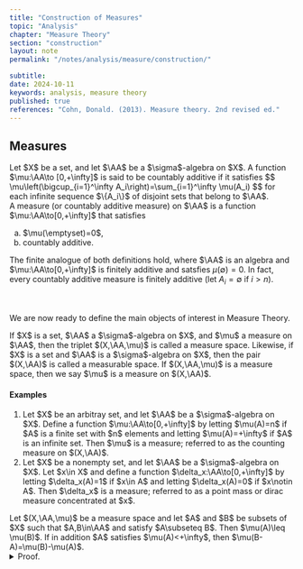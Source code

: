 ```yaml
---
title: "Construction of Measures"
topic: "Analysis"
chapter: "Measure Theory"
section: "construction"
layout: note
permalink: "/notes/analysis/measure/construction/"

subtitle: 
date: 2024-10-11
keywords: analysis, measure theory
published: true
references: "Cohn, Donald. (2013). Measure theory. 2nd revised ed."
---
```


## Measures

<div class='definition' name='Countably additive'>
Let $X$ be a set, and let $\AA$ be a $\sigma$-algebra on $X$. A function $\mu:\AA\to [0,+\infty]$ is said to be countably additive if it satisfies
$$
    \mu\left(\bigcup_{i=1}^\infty A_i\right)=\sum_{i=1}^\infty \mu(A_i)
$$
for each infinite sequence $\{A_i\}$ of disjoint sets that belong to $\AA$. 
</div>

<div class='definition' name='Measure'>
A measure (or countably additive measure) on $\AA$ is a function $\mu:\AA\to[0,+\infty]$ that satisfies
<ol type="a">
    <li>$\mu(\emptyset)=0$,</li>
    <li>countably additive.</li>
</ol>
</div>

The finite analogue of both definitions hold, where $\AA$ is an algebra and $\mu:\AA\to[0,+\infty]$ is finitely additive and satsfies $\mu(\emptyset)=0$. In fact, every countably additive measure is finitely additive (let $A_i=\emptyset$ if $i>n$). 

<br><br>
We are now ready to define the main objects of interest in Measure Theory. 

<div class='definition' name='Measure space'>
If $X$ is a set, $\AA$ a $\sigma$-algebra on $X$, and $\mu$ a measure on $\AA$, then the triplet $(X,\AA,\mu)$ is called a measure space. Likewise, if $X$ is a set and $\AA$ is a $\sigma$-algebra on $X$, then the pair $(X,\AA)$ is called a measurable space. If $(X,\AA,\mu)$ is a measure space, then we say $\mu$ is a measure on $(X,\AA)$. 
</div>

#### Examples

<ol>
    <li>Let $X$ be an arbitray set, and let $\AA$ be a $\sigma$-algebra on $X$. Define a function $\mu:\AA\to[0,+\infty]$ by letting $\mu(A)=n$ if $A$ is a finite set with $n$ elements and letting $\mu(A)=+\infty$ if $A$ is an infinite set. Then $\mu$ is a measure; referred to as the counting measure on $(X,\AA)$.</li>
    <li>Let $X$ be a nonempty set, and let $\AA$ be a $\sigma$-algebra on $X$. Let $x\in X$ and define a function $\delta_x:\AA\to[0,+\infty]$ by letting $\delta_x(A)=1$ if $x\in A$ and letting $\delta_x(A)=0$ if $x\notin A$. Then $\delta_x$ is a measure; referred to as a point mass or dirac measure concentrated at $x$.</li>
</ol>

<div class='proposition' name='Monotonicity of measures'>
Let $(X,\AA,\mu)$ be a measure space and let $A$ and $B$ be subsets of $X$ such that $A,B\in\AA$ and satisfy $A\subseteq B$. Then $\mu(A)\leq \mu(B)$. If in addition $A$ satisfies $\mu(A)<+\infty$, then $\mu(B-A)=\mu(B)-\mu(A)$. 
</div>

<details class='proof'>
<summary>Proof.</summary>
The sets $A$ and $B-A$ are disjoint and satisfy $B=A\cup (B-A)$; thus the additivity of $\mu$ implies that
$$
    \mu(B)=\mu(A)+\mu(B-A).
$$
Since $\mu(B-A)\geq 0$, it follows that $\mu(A)\leq \mu(B)$. If $\mu(A)<+\infty$, the relation $\mu(B-A)=\mu(B)-\mu(A)$ also follows. 
</details>